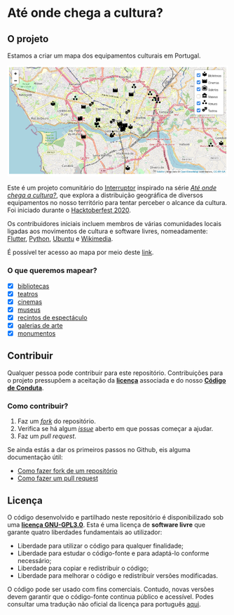 # Até onde chega a cultura?

## O projeto

Estamos a criar um mapa dos equipamentos culturais em Portugal.

[![mapa-exemplo](./assets/screenshots/screenshot-1.png)](https://interruptorpt.github.io/ate-onde-chega-cultura/mapa)

Este é um projeto comunitário do [Interruptor](https://interruptor.pt/) inspirado na série *[Até onde chega a cultura?](https://interruptor.pt/podcasts/interruptor)*, que explora a distribuição geográfica de diversos equipamentos no nosso território para tentar perceber o alcance da cultura. Foi iniciado durante o [Hacktoberfest 2020](https://interruptor.pt/artigos/interruptor-x-hacktoberfest).

Os contribuidores iniciais incluem membros de várias comunidades locais ligadas aos movimentos de cultura e software livres, nomeadamente: [Flutter](https://github.com/FlutterPortugal), [Python](https://python.pt/), [Ubuntu](https://ubuntu-pt.org/) e [Wikimedia](https://pt.wikimedia.org/wiki/Wikimedia_Portugal).

É possível ter acesso ao mapa por meio deste [link](https://interruptorpt.github.io/ate-onde-chega-cultura/mapa).

### O que queremos mapear?

- [x] [bibliotecas](https://interruptorpt.github.io/ate-onde-chega-cultura/bibliotecas)
- [x] [teatros](https://interruptorpt.github.io/ate-onde-chega-cultura/teatros)
- [x] [cinemas](https://interruptorpt.github.io/ate-onde-chega-cultura/cinemas)
- [x] [museus](https://interruptorpt.github.io/ate-onde-chega-cultura/museus)
- [x] [recintos de espectáculo](https://interruptorpt.github.io/ate-onde-chega-cultura/recintos)
- [x] [galerias de arte](https://interruptorpt.github.io/ate-onde-chega-cultura/galerias)
- [x] [monumentos](https://interruptorpt.github.io/ate-onde-chega-cultura/monumentos)

## Contribuir

Qualquer pessoa pode contribuir para este repositório. Contribuições para o projeto pressupõem a aceitação da **[licença](LICENSE)** associada e do nosso **[Código de Conduta](code_of_conduct.md)**.

### Como contribuir?

1. Faz um *[fork](https://github.com/InterruptorPt/ate-onde-chega-cultura/fork)* do repositório.
2. Verifica se há algum *[issue](https://github.com/InterruptorPt/ate-onde-chega-cultura/issues)* aberto em que possas começar a ajudar.
3. Faz um *pull request*.

Se ainda estás a dar os primeiros passos no Github, eis alguma documentação útil:

- [Como fazer fork de um repositório](https://docs.github.com/en/free-pro-team@latest/github/getting-started-with-github/fork-a-repo)
- [Como fazer um pull request](https://docs.github.com/pt/free-pro-team@latest/github/collaborating-with-issues-and-pull-requests/creating-a-pull-request)

## Licença

O código desenvolvido e partilhado neste repositório é disponibilizado sob uma **[licença GNU-GPL3.0](LICENSE)**. Esta é uma licença de **software livre** que garante quatro liberdades fundamentais ao utilizador:

- Liberdade para utilizar o código para qualquer finalidade;
- Liberdade para estudar o código-fonte e para adaptá-lo conforme necessário;
- Liberdade para copiar e redistribuir o código;
- Liberdade para melhorar o código e redistribuir versões modificadas.

O código pode ser usado com fins comerciais. Contudo, novas versões devem garantir que o código-fonte continua público e acessível.
Podes consultar uma tradução não oficial da licença para português [aqui](http://licencas.softwarelivre.org/gpl-3.0.pt-br.html).
